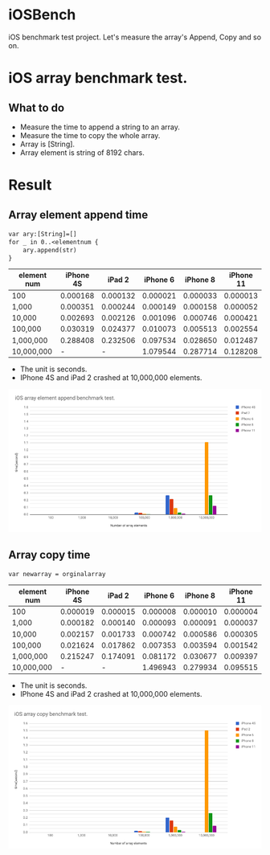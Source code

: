 # iOSBench
iOS benchmark test project.
Let's measure the array's Append, Copy and so on.

# iOS array benchmark test.

## What to do 


- Measure the time to append a string to an array.
- Measure the time to copy the whole array.
- Array is [String].
- Array element is string of 8192 chars.

# Result

## Array element append time

```
var ary:[String]=[]
for _ in 0..<elementnum {
	ary.append(str)
}
```


| element num | iPhone 4S | iPad 2 | iPhone 6 | iPhone 8 | iPhone 11 |
| --- | --- | --- | --- | --- | --- |
| 100 | 0.000168 | 0.000132 | 0.000021 | 0.000033 | 0.000013 |
| 1,000 | 0.000351 | 0.000244 | 0.000149 | 0.000158 | 0.000052 |
| 10,000 | 0.002693 | 0.002126 | 0.001096 | 0.000746 | 0.000421 |
| 100,000 | 0.030319 | 0.024377 | 0.010073 | 0.005513 | 0.002554 |
| 1,000,000 | 0.288408 | 0.232506 | 0.097534 | 0.028650 | 0.012487 |
| 10,000,000 | - | - | 1.079544 | 0.287714 | 0.128208 |


- The unit is seconds.
- IPhone 4S and iPad 2 crashed at 10,000,000 elements.



![iOS Array element append time](assets/iOSArrayCreationTime.png)

## Array copy time

```
var newarray = orginalarray
```


| element num | iPhone 4S | iPad 2 | iPhone 6 | iPhone 8 | iPhone 11 |
| --- | --- | --- | --- | --- | --- |
| 100 | 0.000019 | 0.000015 | 0.000008 | 0.000010 | 0.000004 |
| 1,000 | 0.000182 | 0.000140 | 0.000093 | 0.000091 | 0.000037 |
| 10,000 | 0.002157 | 0.001733 | 0.000742 | 0.000586 | 0.000305 |
| 100,000 | 0.021624 | 0.017862 | 0.007353 | 0.003594 | 0.001542 |
| 1,000,000 | 0.215247 | 0.174091 | 0.081172 | 0.030677 | 0.009397 |
| 10,000,000 | - | - | 1.496943 | 0.279934 | 0.095515 |


- The unit is seconds.
- IPhone 4S and iPad 2 crashed at 10,000,000 elements.


![iOS Array copy time](assets/iOSArrayCopyTime.png)